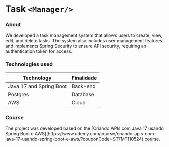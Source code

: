 # Task ```<Manager/>```

<h3>About</h3>

We developed a task management system that allows users to create, view, edit, and delete tasks. The system also includes user management features and implements Spring Security to ensure API security, requiring an authentication token for access.

<h3>Technologies used</h3>

| Technology                              | Finalidade                |
| --------------------------------------- | ------------------------- |
| Java 17 and Spring Boot                 | Back-end                  |
| Postgres                                | Database                  |
| AWS                                     | Cloud                     |

<h3>Course</h3>
The project was developed based on the [Criando APIs com Java 17 usando Spring Boot e AWS](https://www.udemy.com/course/criando-apis-com-java-17-usando-spring-boot-e-aws/?couponCode=ST7MT110524) course.
